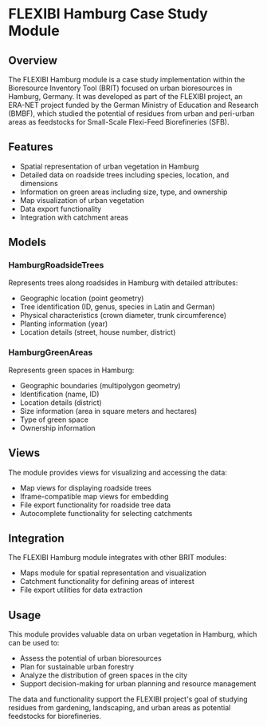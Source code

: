 # FLEXIBI Hamburg Case Study Module

## Overview
The FLEXIBI Hamburg module is a case study implementation within the Bioresource Inventory Tool (BRIT) focused on urban bioresources in Hamburg, Germany. It was developed as part of the FLEXIBI project, an ERA-NET project funded by the German Ministry of Education and Research (BMBF), which studied the potential of residues from urban and peri-urban areas as feedstocks for Small-Scale Flexi-Feed Biorefineries (SFB).

## Features
- Spatial representation of urban vegetation in Hamburg
- Detailed data on roadside trees including species, location, and dimensions
- Information on green areas including size, type, and ownership
- Map visualization of urban vegetation
- Data export functionality
- Integration with catchment areas

## Models

### HamburgRoadsideTrees
Represents trees along roadsides in Hamburg with detailed attributes:
- Geographic location (point geometry)
- Tree identification (ID, genus, species in Latin and German)
- Physical characteristics (crown diameter, trunk circumference)
- Planting information (year)
- Location details (street, house number, district)

### HamburgGreenAreas
Represents green spaces in Hamburg:
- Geographic boundaries (multipolygon geometry)
- Identification (name, ID)
- Location details (district)
- Size information (area in square meters and hectares)
- Type of green space
- Ownership information

## Views
The module provides views for visualizing and accessing the data:
- Map views for displaying roadside trees
- Iframe-compatible map views for embedding
- File export functionality for roadside tree data
- Autocomplete functionality for selecting catchments

## Integration
The FLEXIBI Hamburg module integrates with other BRIT modules:
- Maps module for spatial representation and visualization
- Catchment functionality for defining areas of interest
- File export utilities for data extraction

## Usage
This module provides valuable data on urban vegetation in Hamburg, which can be used to:
- Assess the potential of urban bioresources
- Plan for sustainable urban forestry
- Analyze the distribution of green spaces in the city
- Support decision-making for urban planning and resource management

The data and functionality support the FLEXIBI project's goal of studying residues from gardening, landscaping, and urban areas as potential feedstocks for biorefineries.